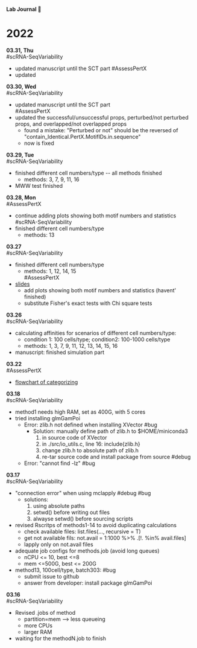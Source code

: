 #### Lab Journal  :book:

# 2022
**03.31, Thu**     
#scRNA-SeqVariability   
- updated manuscript until the SCT part
#AssessPertX 
- updated 

**03.30, Wed**     
#scRNA-SeqVariability     
- updated manuscript until the SCT part  
#AssessPertX   
- updated the successful/unsuccessful props, perturbed/not perturbed props, and overlapped/not overlapped props  
	- found a mistake: "Perturbed or not" should be the reversed of "contain_Identical.PertX.MotifIDs.in.sequence"  
	- now is fixed  
  
**03.29, Tue**    
#scRNA-SeqVariability   
- finished different cell numbers/type  -- all methods finished
	- methods: 3, 7, 9, 11, 16 
- MWW test finished

**03.28, Mon**    
#AssessPertX 
- continue adding plots showing both motif numbers and statistics
#scRNA-SeqVariability   
- finished different cell numbers/type  
	- methods: 13

**03.27**  
#scRNA-SeqVariability   
- finished different cell numbers/type  
	- methods: 1, 12, 14, 15  
#AssessPertX   
- [slides](https://docs.google.com/presentation/d/18T4jBtUAEKMg5_3sEeDKXSYLtdkPW_xXHf8G7wzn5NU/edit?usp=sharing)  
	- add plots showing both motif numbers and statistics (havent' finished)  
	- substitute Fisher's exact tests with Chi square tests  

**03.26**  
#scRNA-SeqVariability   
- calculating affinities for scenarios of different cell numbers/type: 
	- condition 1: 100 cells/type; condition2: 100-1000 cells/type
	- methods: 1, 3, 7, 9, 11, 12, 13, 14, 15, 16
- manuscript: finished simulation part

**03.22**  
#AssessPertX  
- [flowchart of categorizing](https://drive.google.com/file/d/1zxn8tRwU6WUHjsGodA8C1ODszrlgak7J/view?usp=sharing)

**03.18**  
#scRNA-SeqVariability 
- method1 needs high RAM, set as 400G, with 5 cores
- tried installing glmGamPoi
	- Error: zlib.h not defined when installing XVector #bug 
		- Solution: manually define path of zlib.h to $HOME/miniconda3
			1. in source code of XVector
			2. in ./src/io_utils.c, line 16: include{zlib.h}
			3. change zlib.h to absolute path of zlib.h
			4. re-tar source code and install package from source #debug
	- Error: "cannot find -lz" #bug 

**03.17**  
#scRNA-SeqVariability  
- "connection error" when using mclapply #debug #bug
	- solutions: 
		1. using absolute paths
		2. setwd() before writing out files
		3. alwayse setwd() before sourcing scripts
- revised Rscritps of methods1-14 to avoid duplicating calculations
	- check available files: list.files(..., recursive = T)
	- get not available fils: not.avail = 1:1000 %>% .\[!.  %in% avail.files\]
	- lapply only on not.avail files
- adequate job configs for methods.job (avoid long queues)
	- nCPU <= 10, best <=8
	- mem <=500G, best <= 200G
- method13, 100cell/type, batch303: #bug
	- submit issue to github
	- answer from developer: install package glmGamPoi

**03.16**  
#scRNA-SeqVariability  
- Revised .jobs of method
	- partition=mem --> less queueing
	- more CPUs
	- larger RAM
- waiting for the methodN.job to finish


